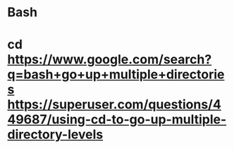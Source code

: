 # Bash
# cd https://www.google.com/search?q=bash+go+up+multiple+directories https://superuser.com/questions/449687/using-cd-to-go-up-multiple-directory-levels 
